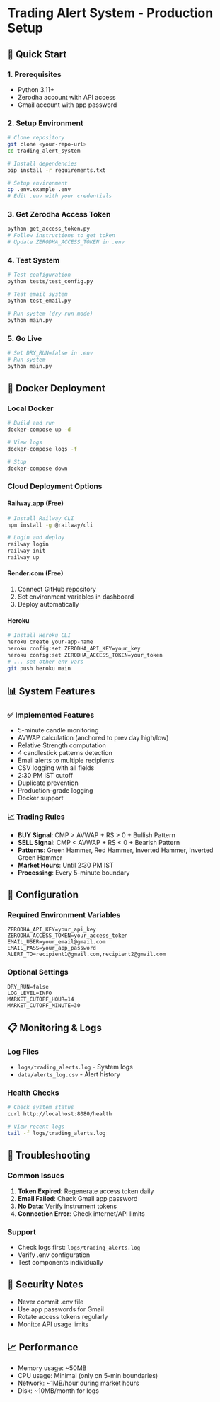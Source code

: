 # Trading Alert System - Production Setup

## 🚀 Quick Start

### 1. Prerequisites
- Python 3.11+
- Zerodha account with API access
- Gmail account with app password

### 2. Setup Environment
```bash
# Clone repository
git clone <your-repo-url>
cd trading_alert_system

# Install dependencies
pip install -r requirements.txt

# Setup environment
cp .env.example .env
# Edit .env with your credentials
```

### 3. Get Zerodha Access Token
```bash
python get_access_token.py
# Follow instructions to get token
# Update ZERODHA_ACCESS_TOKEN in .env
```

### 4. Test System
```bash
# Test configuration
python tests/test_config.py

# Test email system
python test_email.py

# Run system (dry-run mode)
python main.py
```

### 5. Go Live
```bash
# Set DRY_RUN=false in .env
# Run system
python main.py
```

## 🐳 Docker Deployment

### Local Docker
```bash
# Build and run
docker-compose up -d

# View logs
docker-compose logs -f

# Stop
docker-compose down
```

### Cloud Deployment Options

#### Railway.app (Free)
```bash
# Install Railway CLI
npm install -g @railway/cli

# Login and deploy
railway login
railway init
railway up
```

#### Render.com (Free)
1. Connect GitHub repository
2. Set environment variables in dashboard
3. Deploy automatically

#### Heroku
```bash
# Install Heroku CLI
heroku create your-app-name
heroku config:set ZERODHA_API_KEY=your_key
heroku config:set ZERODHA_ACCESS_TOKEN=your_token
# ... set other env vars
git push heroku main
```

## 📊 System Features

### ✅ Implemented Features
- 5-minute candle monitoring
- AVWAP calculation (anchored to prev day high/low)
- Relative Strength computation
- 4 candlestick patterns detection
- Email alerts to multiple recipients
- CSV logging with all fields
- 2:30 PM IST cutoff
- Duplicate prevention
- Production-grade logging
- Docker support

### 📈 Trading Rules
- **BUY Signal**: CMP > AVWAP + RS > 0 + Bullish Pattern
- **SELL Signal**: CMP < AVWAP + RS < 0 + Bearish Pattern
- **Patterns**: Green Hammer, Red Hammer, Inverted Hammer, Inverted Green Hammer
- **Market Hours**: Until 2:30 PM IST
- **Processing**: Every 5-minute boundary

## 🔧 Configuration

### Required Environment Variables
```env
ZERODHA_API_KEY=your_api_key
ZERODHA_ACCESS_TOKEN=your_access_token
EMAIL_USER=your_email@gmail.com
EMAIL_PASS=your_app_password
ALERT_TO=recipient1@gmail.com,recipient2@gmail.com
```

### Optional Settings
```env
DRY_RUN=false
LOG_LEVEL=INFO
MARKET_CUTOFF_HOUR=14
MARKET_CUTOFF_MINUTE=30
```

## 📋 Monitoring & Logs

### Log Files
- `logs/trading_alerts.log` - System logs
- `data/alerts_log.csv` - Alert history

### Health Checks
```bash
# Check system status
curl http://localhost:8080/health

# View recent logs
tail -f logs/trading_alerts.log
```

## 🚨 Troubleshooting

### Common Issues
1. **Token Expired**: Regenerate access token daily
2. **Email Failed**: Check Gmail app password
3. **No Data**: Verify instrument tokens
4. **Connection Error**: Check internet/API limits

### Support
- Check logs first: `logs/trading_alerts.log`
- Verify .env configuration
- Test components individually

## 🔐 Security Notes
- Never commit .env file
- Use app passwords for Gmail
- Rotate access tokens regularly
- Monitor API usage limits

## 📈 Performance
- Memory usage: ~50MB
- CPU usage: Minimal (only on 5-min boundaries)
- Network: ~1MB/hour during market hours
- Disk: ~10MB/month for logs
